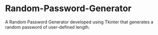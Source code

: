 # Random-Password-Generator
A Random Password Generator developed using Tkinter that generates a random password of user-defined length.
